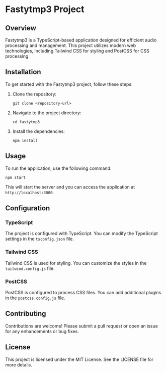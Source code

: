 # Fastytmp3 Project

## Overview
Fastytmp3 is a TypeScript-based application designed for efficient audio processing and management. This project utilizes modern web technologies, including Tailwind CSS for styling and PostCSS for CSS processing.

## Installation

To get started with the Fastytmp3 project, follow these steps:

1. Clone the repository:
   ```
   git clone <repository-url>
   ```

2. Navigate to the project directory:
   ```
   cd fastytmp3
   ```

3. Install the dependencies:
   ```
   npm install
   ```

## Usage

To run the application, use the following command:
```
npm start
```

This will start the server and you can access the application at `http://localhost:3000`.

## Configuration

### TypeScript
The project is configured with TypeScript. You can modify the TypeScript settings in the `tsconfig.json` file.

### Tailwind CSS
Tailwind CSS is used for styling. You can customize the styles in the `tailwind.config.js` file.

### PostCSS
PostCSS is configured to process CSS files. You can add additional plugins in the `postcss.config.js` file.

## Contributing

Contributions are welcome! Please submit a pull request or open an issue for any enhancements or bug fixes.

## License

This project is licensed under the MIT License. See the LICENSE file for more details.